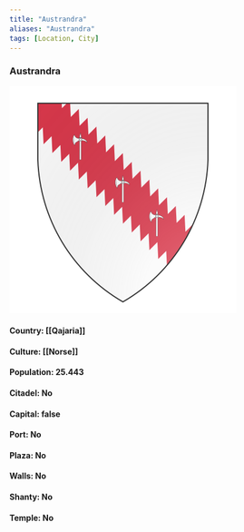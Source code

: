 ```yaml
---
title: "Austrandra"
aliases: "Austrandra"
tags: [Location, City]
---
```

### Austrandra
![](attachment/7ab1fef20c467e897a66cb646261ebc1.svg)

#### Country: [[Qajaria]]

#### Culture: [[Norse]]

#### Population: 25.443

#### Citadel: No

#### Capital: false

#### Port: No

#### Plaza: No

#### Walls: No

#### Shanty: No

#### Temple: No

